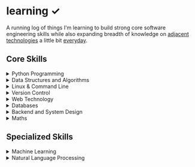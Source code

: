 # learning ✓

A running log of things I'm learning to build strong core software engineering skills while also expanding breadth of knowledge on [adjacent technologies](http://www.effectiveengineer.com/blog/master-adjacent-disciplines) a little bit [everyday](https://jamesclear.com/continuous-improvement).

## Core Skills

<details>
<summary>Python Programming</summary>

|Resource|Progress|
|---|---|
|[Datacamp: Writing Efficient Python Code](https://www.datacamp.com/courses/writing-efficient-python-code)||
|[Datacamp: Writing Functions in Python](https://www.datacamp.com/courses/writing-functions-in-python)||
|[Datacamp: Object-Oriented Programming in Python](https://www.datacamp.com/courses/object-oriented-programming-in-python)||
|[Datacamp: Importing Data in Python (Part 1)](https://www.datacamp.com/courses/importing-data-in-python-part-1)||
|[Datacamp: Importing Data in Python (Part 2)](https://www.datacamp.com/courses/importing-data-in-python-part-2)||
|[Datacamp: Intermediate Python for Data Science](https://www.datacamp.com/courses/intermediate-python-for-data-science)||
|[Datacamp: Python Data Science Toolbox (Part 1)](https://www.datacamp.com/courses/python-data-science-toolbox-part-1)||
|[Datacamp: Python Data Science Toolbox (Part 2)](https://www.datacamp.com/courses/python-data-science-toolbox-part-2)||
|[Datacamp: Developing Python Packages](https://www.datacamp.com/courses/developing-python-packages)||
|[Datacamp: Conda Essentials](https://www.datacamp.com/courses/conda-essentials)||
|[Youtube: Tutorial: Sebastian Witowski - Modern Python Developer's Toolkit](https://www.youtube.com/watch?v=WkUBx3g2QfQ&feature=youtu.be)||
|[Datacamp: Unit Testing for Data Science in Python](https://www.datacamp.com/courses/unit-testing-for-data-science-in-python)||
|[Datacamp: Working with Dates and Times in Python](https://www.datacamp.com/courses/working-with-dates-and-times-in-python)||
|[Datacamp: Command Line Automation in Python](https://www.datacamp.com/courses/command-line-automation-in-python)||
|[Book: Python 201](https://leanpub.com/python201)||
|[Book: Writing Idiomatic Python 3](https://www.amazon.com/Writing-Idiomatic-Python-Jeff-Knupp-ebook/dp/B00B5VXMRG)||
|[Book: Test Driven Development with Python](http://chimera.labs.oreilly.com/books/1234000000754/index.html)||
</details>

<details>
<summary>Data Structures and Algorithms</summary>

|Resource|Progress|
|---|---|
|[Book: Grokking Algorithms](https://www.manning.com/books/grokking-algorithms)||
|[Udacity: Intro to Data Structures and Algorithms](https://www.udacity.com/course/technical-interview--ud513)||
</details>

<details>
<summary>Linux & Command Line</summary>

|Resource|Progress|
|---|---|
|[Datacamp: Introduction to Shell for Data Science](https://www.datacamp.com/courses/introduction-to-shell-for-data-science)||
|[Datacamp: Introduction to Bash Scripting](https://www.datacamp.com/courses/introduction-to-bash-scripting)||
|[Datacamp: Data Processing in Shell](https://www.datacamp.com/courses/data-processing-in-shell)||
|[MIT: The Missing Semester](https://www.youtube.com/playlist?list=PLyzOVJj3bHQuloKGG59rS43e29ro7I57J)||
|[Udacity: Linux Command Line Basics](https://www.udacity.com/course/linux-command-line-basics--ud595)||
|[Udacity: Shell Workshop](https://www.udacity.com/course/shell-workshop--ud206)||
|[Udacity: Configuring Linux Web Servers](https://www.udacity.com/course/configuring-linux-web-servers--ud299)||
</details>

<details>
<summary>Version Control</summary>

|Resource|Progress|
|---|---|
|[Udacity: Version Control with Git](https://www.udacity.com/course/version-control-with-git--ud123)||
|[Datacamp: Introduction to Git for Data Science](https://www.datacamp.com/courses/introduction-to-git-for-data-science)||
|[Udacity: GitHub & Collaboration](https://www.udacity.com/course/github-collaboration--ud456)||
|[Udacity: How to Use Git and GitHub](https://www.udacity.com/course/how-to-use-git-and-github--ud775)||
</details>


<details>
<summary>Web Technology</summary>

|Resource|Progress|
|---|---|
|[Codecademy: Learn HTML](https://www.codecademy.com/learn/learn-html)||
|[Codecademy: Make a website](https://www.codecademy.com/en/courses/make-a-website)||
|[Pluralsight: CSS Positioning](https://www.pluralsight.com/courses/css-positioning-1834)||
|[Pluralsight: Introduction to CSS](https://www.pluralsight.com/courses/css-intro)||
|[Pluralsight: CSS: Specificity, the Box Model, and Best Practices](https://app.pluralsight.com/interactive-courses/detail/c580b092-d94a-4ed8-8d2a-2f4d0b76f99f)||
|[Pluralsight: CSS: Using Flexbox for Layout](https://app.pluralsight.com/interactive-courses/detail/a089d0a5-4a4c-4c4e-b883-c1bc64009619)||
|[Code School: Blasting Off with Bootstrap](https://www.pluralsight.com/courses/code-school-blasting-off-with-bootstrap)||
|[Pluralsight: UX Fundamentals](https://www.pluralsight.com/courses/ux-fundamentals-2426)||
|[Codecademy: Learn SASS](https://www.codecademy.com/learn/learn-sass)||
|[Udacity: ES6 - JavaScript Improved](https://www.udacity.com/course/es6-javascript-improved--ud356)||
|[Udacity: Intro to Javascript](https://www.udacity.com/course/intro-to-javascript--ud803)||
|[Udacity: Object Oriented JS 1](https://www.udacity.com/course/object-oriented-javascript--ud015)||
|[Udacity: Object Oriented JS 2](https://www.udacity.com/course/object-oriented-javascript--ud711)||
|[Udemy: Understanding Typescript](https://www.udemy.com/understanding-typescript/)||
|[Codecademy: Learn ReactJS: Part I](https://www.codecademy.com/learn/react-101)||
|[Codecademy: Learn ReactJS: Part II](https://www.codecademy.com/learn/react-102)||
|[Codecademy: Learn JavaScript](https://www.codecademy.com/learn/learn-javascript)||
|[Codecademy: Jquery Track](https://www.codecademy.com/learn/learn-jquery)||
|[Pluralsight: Using The Chrome Developer Tools](https://www.pluralsight.com/courses/chrome-developer-tools)||
|[Book: Refactoring UI](https://refactoringui.com/book/)||

</details>

<details>
<summary>Databases</summary>

|Resource|Progress|
|---|---|
|[Udacity: Intro to relational database](https://www.udacity.com/course/intro-to-relational-databases--ud197)||
|[Udacity: Database Systems Concepts & Design](https://www.udacity.com/course/database-systems-concepts-design--ud150)||
|[Datacamp: Database Design](https://www.datacamp.com/courses/database-design)||
|[Datacamp: Introduction to Databases in Python](https://www.datacamp.com/courses/introduction-to-relational-databases-in-python)||
|[Datacamp: Intro to SQL for Data Science](https://www.datacamp.com/courses/intro-to-sql-for-data-science)||
|[Datacamp: Intermediate SQL](https://www.datacamp.com/courses/intermediate-sql)||
|[Datacamp: Joining Data in PostgreSQL](https://www.datacamp.com/courses/joining-data-in-postgresql)||
|[Udacity: SQL for Data Analysis](https://www.udacity.com/course/sql-for-data-analysis--ud198)||
|[Datacamp: Exploratory Data Analysis in SQL](https://www.datacamp.com/courses/sql-for-exploratory-data-analysis)||
|[Datacamp: Applying SQL to Real-World Problems](https://www.datacamp.com/courses/applying-sql-to-real-world-problems)||
|[Datacamp: Analyzing Business Data in SQL](https://www.datacamp.com/courses/analyzing-business-data-in-sql)||
|[Datacamp: Reporting in SQL](https://www.datacamp.com/courses/reporting-in-sql)||
|[Datacamp: Data-Driven Decision Making in SQL](https://www.datacamp.com/courses/data-driven-decision-making-with-sql)||
</details>

<details>
<summary>Backend and System Design</summary>

|Resource|Progress|
|---|---|
|[Udemy: AWS Certified Developer - Associate 2018](https://www.udemy.com/aws-certified-developer-associate/)||
|[Book: Machine Learning Systems Design](https://huyenchip.com/machine-learning-systems-design/toc.html)||
|[Udacity: Authentication & Authorization: OAuth](https://www.udacity.com/course/authentication-authorization-oauth--ud330)||
|[Udacity: HTTP & Web Servers](https://www.udacity.com/course/http-web-servers--ud303)||
|[Udacity: Client-Server Communication](https://www.udacity.com/course/client-server-communication--ud897)||
|[Udacity: Designing RESTful APIs](https://www.udacity.com/course/designing-restful-apis--ud388)||
|[Udacity: Networking for Web Developers](https://www.udacity.com/course/networking-for-web-developers--ud256)||
|[Datacamp: Customer Analytics & A/B Testing in Python](https://www.datacamp.com/courses/customer-analytics-ab-testing-in-python)||
|[Udacity: A/B Testing](https://www.udacity.com/course/ab-testing--ud257)||
</details>

<details>
<summary>Maths</summary>
	
|Resource|Progress|
|---|---|
|[Datacamp: Foundations of Probability in Python](https://www.datacamp.com/courses/foundations-of-probability-in-python)||
|[Datacamp: Introduction to Statistics](https://www.datacamp.com/courses/introduction-to-statistics)||
|[Datacamp: Introduction to Statistics in Python](https://www.datacamp.com/courses/introduction-to-statistics-in-python)||
|[Datacamp: Hypothesis Testing in Python](https://www.datacamp.com/courses/hypothesis-testing-in-python)||
|[Datacamp: Statistical Thinking in Python (Part 1)](https://www.datacamp.com/courses/statistical-thinking-in-python-part-1)||
|[Datacamp: Statistical Thinking in Python (Part 2)](https://www.datacamp.com/courses/statistical-thinking-in-python-part-2)||
|[Datacamp: Experimental Design in Python](https://datacamp.com/courses/experimental-design-in-python)||
|[edX: Essential Statistics for Data Analysis using Excel](https://www.edx.org/course/essential-statistics-data-analysis-using-microsoft-dat222x-1)||
|[Udacity: Intro to Inferential Statistics](https://www.udacity.com/course/intro-to-inferential-statistics--ud201)||
|[MIT 18.06 Linear Algebra, Spring 2005](https://www.youtube.com/playlist?list=PLE7DDD91010BC51F8)||
|[Udacity: Eigenvectors and Eigenvalues](https://www.udacity.com/course/eigenvectors-and-eigenvalues--ud104)||
|[Udacity: Linear Algebra Refresher](https://www.udacity.com/course/linear-algebra-refresher-course--ud953)||
|[Youtube: Essence of linear algebra](https://www.youtube.com/playlist?list=PLZHQObOWTQDPD3MizzM2xVFitgF8hE_ab)||

</details>

## Specialized Skills

<details>
<summary>Machine Learning</summary>

|Resource|Progress|
|---|---|
|[Book: Hands-On Machine Learning with Scikit-Learn, Keras, and TensorFlow, 2nd Edition](https://www.oreilly.com/library/view/hands-on-machine-learning/9781492032632/)||
|[Fast.ai: Deep Learning for Coder (2020)](https://course.fast.ai/)|✓|
|[Datacamp: Ensemble Methods in Python](https://www.datacamp.com/courses/ensemble-methods-in-python)||
|[Datacamp: Extreme Gradient Boosting with XGBoost](https://www.datacamp.com/courses/extreme-gradient-boosting-with-xgboost)||
|[Datacamp: Clustering Methods with SciPy](https://www.datacamp.com/courses/clustering-methods-with-scipy)||
|[Datacamp: Unsupervised Learning in Python](https://www.datacamp.com/courses/unsupervised-learning-in-python)||
|[Udacity: Segmentation and Clustering](https://www.udacity.com/course/segmentation-and-clustering--ud981)||
|[Datacamp: Intro to Python for Data Science](https://www.datacamp.com/courses/intro-to-python-for-data-science)||
|[Datacamp: pandas Foundations](https://www.datacamp.com/courses/pandas-foundations)||
|[Datacamp: Pandas Joins for Spreadsheet Users](https://www.datacamp.com/courses/pandas-joins-for-spreadsheet-users)||
|[Datacamp: Manipulating DataFrames with pandas](https://www.datacamp.com/courses/manipulating-dataframes-with-pandas)||
|[Datacamp: Merging DataFrames with pandas](https://www.datacamp.com/courses/merging-dataframes-with-pandas)||
|[Datacamp: Data Manipulation with pandas](https://www.datacamp.com/courses/data-manipulation-with-pandas)||
|[Datacamp: Optimizing Python Code with pandas](https://www.datacamp.com/courses/optimizing-python-code-with-pandas)||
|[Datacamp: Streamlined Data Ingestion with pandas](https://www.datacamp.com/courses/streamlined-data-ingestion-with-pandas)||
|[Datacamp: Analyzing Marketing Campaigns with pandas](https://www.datacamp.com/courses/analyzing-marketing-campaigns-with-pandas)||
|[edX: Implementing Predictive Analytics with Spark in Azure HDInsight](https://www.edx.org/course/implementing-predictive-analytics-spark-microsoft-dat202-3x-2)||
|[Datacamp: Supervised Learning with scikit-learn](https://www.datacamp.com/courses/supervised-learning-with-scikit-learn)||
|[Datacamp: Machine Learning with Tree-Based Models in Python](https://www.datacamp.com/courses/machine-learning-with-tree-based-models-in-python)||
|[Datacamp: Linear Classifiers in Python](https://www.datacamp.com/courses/linear-classifiers-in-python)||
|[Deeplizard: Keras - Python Deep Learning Neural Network API](https://www.youtube.com/playlist?list=PLZbbT5o_s2xrwRnXk_yCPtnqqo4_u2YGL)||
|[Datacamp: Deep Learning in Python](https://www.datacamp.com/courses/deep-learning-in-python)||
|[Datacamp: Convolutional Neural Networks for Image Processing](https://www.datacamp.com/courses/convolutional-neural-networks-for-image-processing)||
|[Datacamp: Introduction to TensorFlow in Python](https://www.datacamp.com/courses/introduction-to-tensorflow-in-python)||
|[Datacamp: Introduction to Deep Learning with Keras](https://www.datacamp.com/courses/deep-learning-with-keras-in-python)||
|[Datacamp: Advanced Deep Learning with Keras](https://www.datacamp.com/courses/advanced-deep-learning-with-keras-in-python)||
|[Udacity: Intro to TensorFlow for Deep Learning](https://www.udacity.com/course/intro-to-tensorflow-for-deep-learning--ud187)||
|[Datacamp: Introduction to Deep Learning with PyTorch](https://www.datacamp.com/courses/deep-learning-with-pytorch)||
|[Deeplizard: Neural Network Programming - Deep Learning with PyTorch](https://www.youtube.com/playlist?list=PLZbbT5o_s2xrfNyHZsM6ufI0iZENK9xgG)||
</details>

<details>
<summary>Natural Language Processing</summary>

|Resource|Progress|
|---|---|
|[Book: Natural Language Processing with Transformer](https://transformersbook.com/)||
|[Stanford CS224U: Natural Language Understanding \| Spring 2019](https://www.youtube.com/playlist?list=PLoROMvodv4rObpMCir6rNNUlFAn56Js20)||
|[Stanford CS224N: Stanford CS224N: NLP with Deep Learning \| Winter 2019](https://www.youtube.com/playlist?list=PLoROMvodv4rOhcuXMZkNm7j3fVwBBY42z)||
|[CMU: Low-resource NLP Bootcamp 2020](https://www.youtube.com/playlist?list=PL8PYTP1V4I8A1CpCzURXAUa6H4HO7PF2c)||
|[CMU Multilingual NLP 2020](http://demo.clab.cs.cmu.edu/11737fa20/)||
|[Datacamp: Feature Engineering for NLP in Python](https://www.datacamp.com/courses/feature-engineering-for-nlp-in-python)||
|[Datacamp: Natural Language Processing Fundamentals in Python](https://www.datacamp.com/courses/natural-language-processing-fundamentals-in-python)||
|[Datacamp: Regular Expressions in Python](https://www.datacamp.com/courses/regular-expressions-in-python)||
|[Datacamp: RNN for Language Modeling](https://www.datacamp.com/courses/recurrent-neural-networks-for-language-modeling-in-python)||
|[Datacamp: Natural Language Generation in Python](https://www.datacamp.com/courses/natural-language-generation-in-python)||
|[Datacamp: Building Chatbots in Python](https://www.datacamp.com/courses/building-chatbots-in-python)||
|[Datacamp: Sentiment Analysis in Python](https://www.datacamp.com/courses/sentiment-analysis-in-python)||
|[Datacamp: Machine Translation in Python](https://www.datacamp.com/courses/machine-translation-in-python)||
|[Datacamp: Advanced NLP with spaCy](https://www.datacamp.com/courses/advanced-nlp-with-spacy)||
</details>
